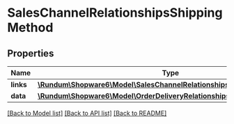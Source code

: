 # SalesChannelRelationshipsShippingMethod

## Properties
Name | Type | Description | Notes
------------ | ------------- | ------------- | -------------
**links** | [**\Rundum\Shopware6\Model\SalesChannelRelationshipsShippingMethodLinks**](SalesChannelRelationshipsShippingMethodLinks.md) |  | [optional] 
**data** | [**\Rundum\Shopware6\Model\OrderDeliveryRelationshipsShippingMethodData**](OrderDeliveryRelationshipsShippingMethodData.md) |  | [optional] 

[[Back to Model list]](../../README.md#documentation-for-models) [[Back to API list]](../../README.md#documentation-for-api-endpoints) [[Back to README]](../../README.md)

